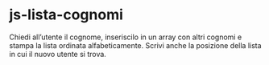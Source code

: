 # js-lista-cognomi
Chiedi all’utente il cognome, inseriscilo in un array con altri cognomi e stampa la lista ordinata alfabeticamente.  Scrivi anche la posizione della lista in cui  il nuovo utente si trova.
